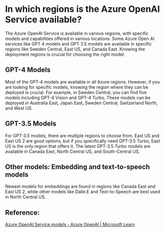 # In which regions is the Azure OpenAI Service available?

<!-- <iframe width="560" height="315" src="https://www.youtube.com/embed/N6_AI-6zPhE?si=r53UbOWZGJ5e2NRL" title="YouTube video player" frameborder="0" allow="accelerometer; autoplay; clipboard-write; encrypted-media; gyroscope; picture-in-picture; web-share" referrerpolicy="strict-origin-when-cross-origin" allowfullscreen></iframe> -->

The Azure OpenAI Service is available in various regions, with specific models and capabilities offered in various locations. Some Azure Open AI services like GPT 4 models and GPT 3.5 models are available in specific regions like Sweden Central, East US, and Canada East. Knowing the deployment regions is crucial for choosing the right model. 

## GPT-4 Models 

Most of the GPT-4 models are available in all Azure regions. However, if you are looking for specific models, knowing the region where they can be deployed is crucial. For example, in Sweden Central, you can find five models including GPT-4 Vision and GPT-4 Turbo. These models can be deployed in Australia East, Japan East, Sweden Central, Switzerland North, and West US.  

## GPT-3.5 Models 

For GPT-3.5 models, there are multiple regions to choose from. East US and East US 2 are good options, but if you specifically need GPT-3.5 Turbo, East US is the only region that offers it. The latest GPT-3.5 Turbo models are available in Canada East, North Central US, and South-Central US. 

## Other models: Embedding and text-to-speech models 

Newest models for embeddings are found in regions like Canada East and East US 2, while other models like Dalle.E and Text-to-Speech are best used in North Central US. 

## Reference: 

[Azure OpenAI Service models - Azure OpenAI | Microsoft Learn](https://learn.microsoft.com/en-us/azure/ai-services/openai/concepts/models)
